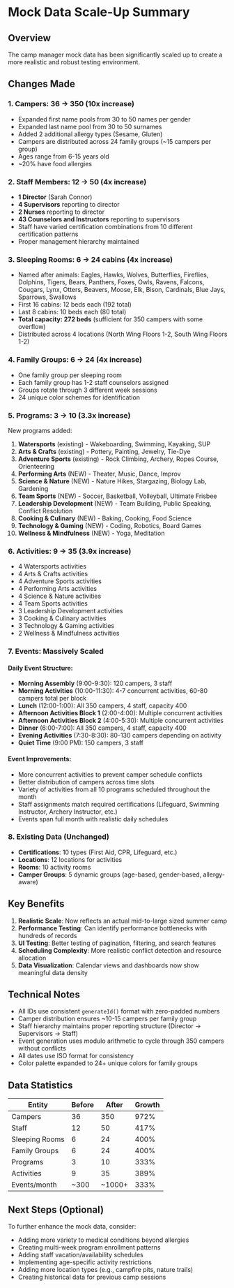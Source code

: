 # Mock Data Scale-Up Summary

## Overview
The camp manager mock data has been significantly scaled up to create a more realistic and robust testing environment.

## Changes Made

### 1. **Campers: 36 → 350** (10x increase)
- Expanded first name pools from 30 to 50 names per gender
- Expanded last name pool from 30 to 50 surnames
- Added 2 additional allergy types (Sesame, Gluten)
- Campers are distributed across 24 family groups (~15 campers per group)
- Ages range from 6-15 years old
- ~20% have food allergies

### 2. **Staff Members: 12 → 50** (4x increase)
- **1 Director** (Sarah Connor)
- **4 Supervisors** reporting to director
- **2 Nurses** reporting to director
- **43 Counselors and Instructors** reporting to supervisors
- Staff have varied certification combinations from 10 different certification patterns
- Proper management hierarchy maintained

### 3. **Sleeping Rooms: 6 → 24 cabins** (4x increase)
- Named after animals: Eagles, Hawks, Wolves, Butterflies, Fireflies, Dolphins, Tigers, Bears, Panthers, Foxes, Owls, Ravens, Falcons, Cougars, Lynx, Otters, Beavers, Moose, Elk, Bison, Cardinals, Blue Jays, Sparrows, Swallows
- First 16 cabins: 12 beds each (192 total)
- Last 8 cabins: 10 beds each (80 total)
- **Total capacity: 272 beds** (sufficient for 350 campers with some overflow)
- Distributed across 4 locations (North Wing Floors 1-2, South Wing Floors 1-2)

### 4. **Family Groups: 6 → 24** (4x increase)
- One family group per sleeping room
- Each family group has 1-2 staff counselors assigned
- Groups rotate through 3 different week sessions
- 24 unique color schemes for identification

### 5. **Programs: 3 → 10** (3.3x increase)
New programs added:
1. **Watersports** (existing) - Wakeboarding, Swimming, Kayaking, SUP
2. **Arts & Crafts** (existing) - Pottery, Painting, Jewelry, Tie-Dye
3. **Adventure Sports** (existing) - Rock Climbing, Archery, Ropes Course, Orienteering
4. **Performing Arts** (NEW) - Theater, Music, Dance, Improv
5. **Science & Nature** (NEW) - Nature Hikes, Stargazing, Biology Lab, Gardening
6. **Team Sports** (NEW) - Soccer, Basketball, Volleyball, Ultimate Frisbee
7. **Leadership Development** (NEW) - Team Building, Public Speaking, Conflict Resolution
8. **Cooking & Culinary** (NEW) - Baking, Cooking, Food Science
9. **Technology & Gaming** (NEW) - Coding, Robotics, Board Games
10. **Wellness & Mindfulness** (NEW) - Yoga, Meditation

### 6. **Activities: 9 → 35** (3.9x increase)
- 4 Watersports activities
- 4 Arts & Crafts activities
- 4 Adventure Sports activities
- 4 Performing Arts activities
- 4 Science & Nature activities
- 4 Team Sports activities
- 3 Leadership Development activities
- 3 Cooking & Culinary activities
- 3 Technology & Gaming activities
- 2 Wellness & Mindfulness activities

### 7. **Events: Massively Scaled**
#### Daily Event Structure:
- **Morning Assembly** (9:00-9:30): 120 campers, 3 staff
- **Morning Activities** (10:00-11:30): 4-7 concurrent activities, 60-80 campers total per block
- **Lunch** (12:00-1:00): All 350 campers, 4 staff, capacity 400
- **Afternoon Activities Block 1** (2:00-4:00): Multiple concurrent activities
- **Afternoon Activities Block 2** (4:00-5:30): Multiple concurrent activities
- **Dinner** (6:00-7:00): All 350 campers, 4 staff, capacity 400
- **Evening Activities** (7:30-8:30): 80-130 campers depending on activity
- **Quiet Time** (9:00 PM): 150 campers, 3 staff

#### Event Improvements:
- More concurrent activities to prevent camper schedule conflicts
- Better distribution of campers across time slots
- Variety of activities from all 10 programs scheduled throughout the month
- Staff assignments match required certifications (Lifeguard, Swimming Instructor, Archery Instructor, etc.)
- Events span full month with realistic daily schedules

### 8. **Existing Data (Unchanged)**
- **Certifications**: 10 types (First Aid, CPR, Lifeguard, etc.)
- **Locations**: 12 locations for activities
- **Rooms**: 10 activity rooms
- **Camper Groups**: 5 dynamic groups (age-based, gender-based, allergy-aware)

## Key Benefits

1. **Realistic Scale**: Now reflects an actual mid-to-large sized summer camp
2. **Performance Testing**: Can identify performance bottlenecks with hundreds of records
3. **UI Testing**: Better testing of pagination, filtering, and search features
4. **Scheduling Complexity**: More realistic conflict detection and resource allocation
5. **Data Visualization**: Calendar views and dashboards now show meaningful data density

## Technical Notes

- All IDs use consistent `generateId()` format with zero-padded numbers
- Camper distribution ensures ~10-15 campers per family group
- Staff hierarchy maintains proper reporting structure (Director → Supervisors → Staff)
- Event generation uses modulo arithmetic to cycle through 350 campers without conflicts
- All dates use ISO format for consistency
- Color palette expanded to 24+ unique colors for family groups

## Data Statistics

| Entity | Before | After | Growth |
|--------|--------|-------|--------|
| Campers | 36 | 350 | 972% |
| Staff | 12 | 50 | 417% |
| Sleeping Rooms | 6 | 24 | 400% |
| Family Groups | 6 | 24 | 400% |
| Programs | 3 | 10 | 333% |
| Activities | 9 | 35 | 389% |
| Events/month | ~300 | ~1000+ | 333% |

## Next Steps (Optional)

To further enhance the mock data, consider:
- Adding more variety to medical conditions beyond allergies
- Creating multi-week program enrollment patterns
- Adding staff vacation/availability schedules
- Implementing age-specific activity restrictions
- Adding more location types (e.g., campfire pits, nature trails)
- Creating historical data for previous camp sessions


